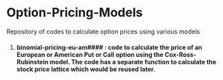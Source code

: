 # Option-Pricing-Models

Repository of codes to calculate option prices using various models

1. #### binomial-pricing-eu-am#### : code to calculate the price of an European or American Put or Call option using the Cox-Ross-          Rubinstein model. The code has a separate function to calculate the stock price lattice which would be reused later.

                            
